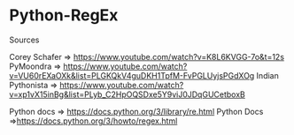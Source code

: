 # Python-RegEx

Sources

Corey Schafer => https://www.youtube.com/watch?v=K8L6KVGG-7o&t=12s
PyMoondra => https://www.youtube.com/watch?v=VU60rEXaOXk&list=PLGKQkV4guDKH1TpfM-FvPGLUyjsPGdXOg
Indian Pythonista => https://www.youtube.com/watch?v=xp1vX15inBg&list=PLyb_C2HpOQSDxe5Y9viJ0JDqGUCetboxB

Python docs => https://docs.python.org/3/library/re.html
Python Docs =>https://docs.python.org/3/howto/regex.html
